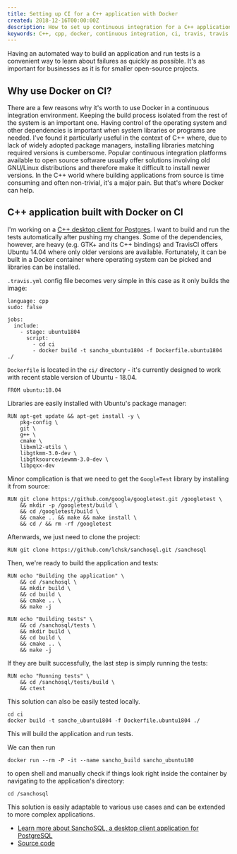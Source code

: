 ```yaml
---
title: Setting up CI for a C++ application with Docker
created: 2018-12-16T00:00:00Z
description: How to set up continuous integration for a C++ application with Docker and open source CI service?
keywords: C++, cpp, docker, continuous integration, ci, travis, travis ci, gtk, sanchosql, sancho
---
```


Having an automated way to build an application and run tests is a convenient way to learn about failures as quickly as possible. It's as important for businesses as it is for smaller open-source projects.

## Why use Docker on CI?

There are a few reasons why it's worth to use Docker in a continuous integration environment. Keeping the build process isolated from the rest of the system is an important one. Having control of the operating system and other dependencies is important when system libraries or programs are needed. I've found it particularly useful in the context of C++ where, due to lack of widely adopted package managers, installing libraries matching required versions is cumbersome. Popular continuous integration platforms available to open source software usually offer solutions involving old GNU/Linux distributions and therefore make it difficult to install newer versions. In the C++ world where building applications from source is time consuming and often non-trivial, it's a major pain. But that's where Docker can help.

## C++ application built with Docker on CI

I'm working on a [C++ desktop client for Postgres](https://sanchosql.com). I want to build and run the tests automatically after pushing my changes. Some of the dependencies, however, are heavy (e.g. GTK+ and its C++ bindings) and TravisCI offers Ubuntu 14.04 where only older versions are available. Fortunately, it can be built in a Docker container where operating system can be picked and libraries can be installed.

`.travis.yml` config file becomes very simple in this case as it only builds the image:

```
language: cpp
sudo: false

jobs:
  include:
    - stage: ubuntu1804
      script:
        - cd ci
        - docker build -t sancho_ubuntu1804 -f Dockerfile.ubuntu1804 ./
```

`Dockerfile` is located in the `ci/` directory - it's currently designed to work with recent stable version of Ubuntu - 18.04. 

```
FROM ubuntu:18.04
```

Libraries are easily installed with Ubuntu's package manager:

```
RUN apt-get update && apt-get install -y \
    pkg-config \
    git \
    g++ \
    cmake \
    libxml2-utils \
    libgtkmm-3.0-dev \
    libgtksourceviewmm-3.0-dev \
    libpqxx-dev
```

Minor complication is that we need to get the `GoogleTest` library by installing it from source:

```
RUN git clone https://github.com/google/googletest.git /googletest \
    && mkdir -p /googletest/build \
    && cd /googletest/build \
    && cmake .. && make && make install \
    && cd / && rm -rf /googletest
```

Afterwards, we just need to clone the project:

```
RUN git clone https://github.com/lchsk/sanchosql.git /sanchosql
```

Then, we're ready to build the application and tests:

```
RUN echo "Building the application" \
    && cd /sanchosql \
    && mkdir build \
    && cd build \
    && cmake .. \
    && make -j

RUN echo "Building tests" \
    && cd /sanchosql/tests \
    && mkdir build \
    && cd build \
    && cmake .. \
    && make -j
```

If they are built successfully, the last step is simply running the tests:

```
RUN echo "Running tests" \
    && cd /sanchosql/tests/build \
    && ctest
```

This solution can also be easily tested locally.

```
cd ci
docker build -t sancho_ubuntu1804 -f Dockerfile.ubuntu1804 ./
```

This will build the application and run tests.

We can then run

```
docker run --rm -P -it --name sancho_build sancho_ubuntu180
```

to open shell and manually check if things look right inside the container by navigating to the application's directory:

```
cd /sanchosql
```

This solution is easily adaptable to various use cases and can be extended to more complex applications.

- [Learn more about SanchoSQL, a desktop client application for PostgreSQL](https://sanchosql.com)
- [Source code](https://github.com/lchsk/sanchosql)
